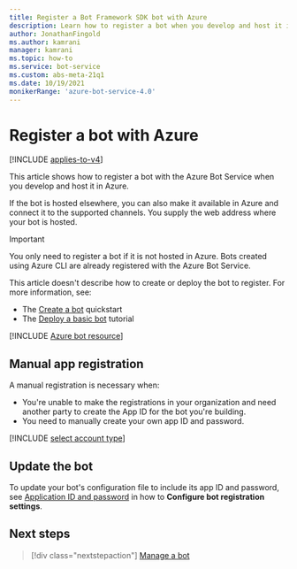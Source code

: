 ```yaml
---
title: Register a Bot Framework SDK bot with Azure
description: Learn how to register a bot when you develop and host it in Azure.
author: JonathanFingold
ms.author: kamrani
manager: kamrani
ms.topic: how-to
ms.service: bot-service
ms.custom: abs-meta-21q1
ms.date: 10/19/2021
monikerRange: 'azure-bot-service-4.0'
---
```


# Register a bot with Azure

[!INCLUDE [applies-to-v4](includes/applies-to-v4-current.md)]

This article shows how to register a bot with the Azure Bot Service when you develop and host it in Azure.

If the bot is hosted elsewhere, you can also make it available in Azure and connect it to the supported channels. You supply the web address where your bot is hosted.

> [!IMPORTANT]
> You only need to register a bot if it is not hosted in Azure.
> Bots created using Azure CLI are already registered with the Azure Bot Service.

This article doesn't describe how to create or deploy the bot to register. For more information, see:

- The [Create a bot](bot-service-quickstart-create-bot.md) quickstart
- The [Deploy a basic bot](bot-builder-deploy-az-cli.md) tutorial

[!INCLUDE [Azure bot resource](includes/azure-bot-resource/azure-bot-resource.md)]

## Manual app registration

A manual registration is necessary when:

- You're unable to make the registrations in your organization and need another party to create the App ID for the bot you're building.
- You need to manually create your own app ID and password.

[!INCLUDE [select account type](includes/authentication/auth-account-types.md)]

## Update the bot

To update your bot's configuration file to include its app ID and password, see [Application ID and password](bot-service-manage-settings.md#application-id-and-password) in how to **Configure bot registration settings**.

## Next steps

> [!div class="nextstepaction"]
> [Manage a bot](bot-service-manage-overview.md)
